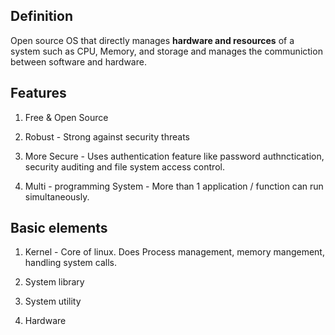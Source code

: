 ## Definition

Open source OS that directly manages **hardware and resources** of a system such as CPU, Memory, and storage and manages the communiction between software and hardware.

## Features

1. Free & Open Source

2. Robust - Strong against security threats

3. More Secure - Uses authentication feature like password authnctication, security auditing and file system access control.

4. Multi - programming System - More than 1 application / function can run simultaneously.

## Basic elements

1. Kernel - Core of linux. Does Process management, memory mangement, handling system calls.

2. System library

3. System utility

4. Hardware
